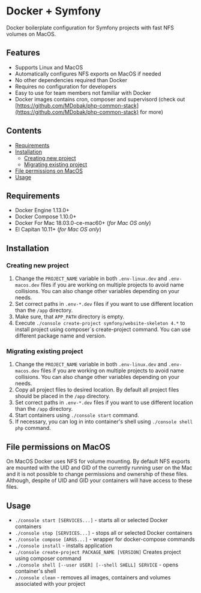 # Docker + Symfony
Docker boilerplate configuration for Symfony projects with fast NFS volumes on MacOS.

## Features
 * Supports Linux and MacOS
 * Automatically configures NFS exports on MacOS if needed
 * No other dependencies required than Docker
 * Requires no configuration for developers
 * Easy to use for team members not familiar with Docker 
 * Docker images contains cron, composer and supervisord (check out [https://github.com/MDobak/php-common-stack](https://github.com/MDobak/php-common-stack) for more)

## Contents
 * [Requirements](#requirements)
 * [Installation](#installation)
   * [Creating new project](#creating-new-project)
   * [Migrating existing project](#migrating-existing-project)
 * [File permissions on MacOS](#file-permissions-on-macos)  
 * [Usage](#usage)

## Requirements
 * Docker Engine 1.13.0+
 * Docker Compose 1.10.0+
 * Docker For Mac 18.03.0-ce-mac60+ (_for Mac OS only_)
 * El Capitan 10.11+ (_for Mac OS only_)

## Installation
### Creating new project
 1. Change the `PROJECT_NAME` variable in both `.env-linux.dev` and `.env-macos.dev` files if you are working on multiple 
    projects to avoid name collisions. You can also change other variables depending on your needs.
 2. Set correct paths in `.env-*.dev` files if you want to use different location than the `/app` directory.
 4. Make sure, that `APP_PATH` directory is empty.
 5. Execute `./console create-project symfony/website-skeleton 4.*` to install project using composer`s create-project 
    command. You can use different package name and version.

### Migrating existing project
 1. Change the `PROJECT_NAME` variable in both `.env-linux.dev` and `.env-macos.dev` files if you are working on multiple 
    projects to avoid name collisions. You can also change other variables depending on your needs.
 2. Copy all project files to desired location. By default all project files should be placed in the `/app` directory. 
 3. Set correct paths in `.env-*.dev` files if you want to use different location than the `/app` directory.
 4. Start containers using `./console start` command.
 5. If necessary, you can log in into container's shell using `./console shell php` command.

## File permissions on MacOS
On MacOS Docker uses NFS for volume mounting. By default NFS exports are mounted with the UID and GID of the currently 
running user on the Mac and it is not possible to change permissions and ownership of these files. Although, despite of
UID and GID your containers will have access to these files.

## Usage
 * `./console start [SERVICES...]` - starts all or selected Docker containers
 * `./console stop [SERVICES...]` - stops all or selected Docker containers
 * `./console compose [ARGS...]` - wrapper for docker-compose commands
 * `./console install` - installs application
 * `./console create-project PACKAGE_NAME [VERSION]` Creates project using composer command
 * `./console shell [--user USER] [--shell SHELL] SERVICE` - opens container's shell
 * `./console clean` - removes all images, containers and volumes associated with your project
